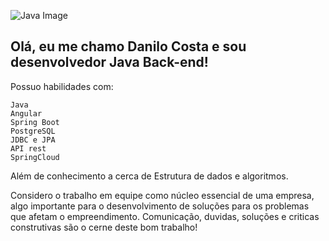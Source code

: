 ![Java Image](https://dicasdejava.com.br/images/logo-java.png)

## Olá, eu me chamo Danilo Costa e sou desenvolvedor Java Back-end!

Possuo habilidades com:

    Java
    Angular
    Spring Boot
    PostgreSQL
    JDBC e JPA
    API rest
    SpringCloud

Além de conhecimento a cerca de Estrutura de dados e algoritmos.


Considero o trabalho em equipe como núcleo essencial de uma empresa, algo importante para o desenvolvimento de soluções para os problemas que afetam o empreendimento. Comunicação, duvidas, soluções e criticas construtivas são o cerne deste bom trabalho!

